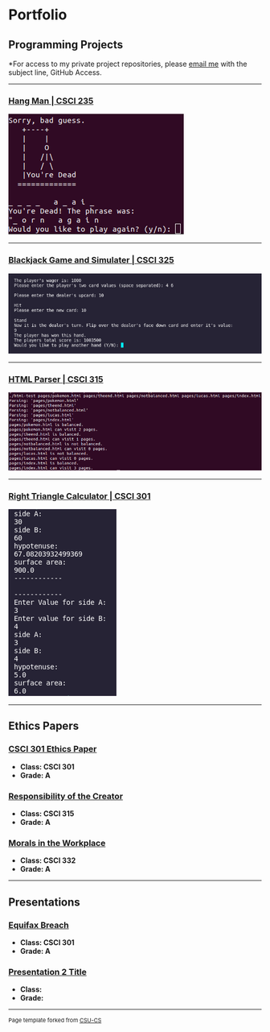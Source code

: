 Portfolio
=========

Programming Projects
--------------------

*For access to my private project repositories, please [email me](mailto:lgNeidlinger@csustudent.net?subject=GitHub%20Access) with the subject line, GitHub Access.

---
### [Hang Man | CSCI 235](project1)

![Project 1 Thumbnail Name](images/hangMan/4.png)

---
### [Blackjack Game and Simulater | CSCI 325](project2)

![Project 2 Thumbnail Name](images/cardGame/5.png)

---
### [HTML Parser | CSCI 315](project3)

![Project 3 Thumbnail Name](images/htmlParser/2.png)

---
### [Right Triangle Calculator | CSCI 301](project4)

![Project 4 Thumbnail Name](images/rightTriangle/1.png)

---

Ethics Papers
-------------

### [CSCI 301 Ethics Paper](/pdf/CSCI301Ethics.pdf)

-   **Class: CSCI 301**  
-   **Grade: A**

### [Responsibility of the Creator](/pdf/CSCI315Ethic.pdf)

-   **Class: CSCI 315** 
-   **Grade: A**

### [Morals in the Workplace](/pdf/CSCI332Ethics.pdf)

-   **Class: CSCI 332** 
-   **Grade: A**

---

Presentations
-------------

### [Equifax Breach](/images/EquifaxBreachPres.mp4)

- **Class: CSCI 301** 
- **Grade: A**


### [Presentation 2 Title](/pdf/sample_presentation.pdf)

- **Class:** 
- **Grade:**

---

<p style="font-size:11px">Page template forked from <a href="https://github.com/csu-cs/csci-portfolio">CSU-CS</a></p>
<!-- Remove above link if you don't want to attributive -->
